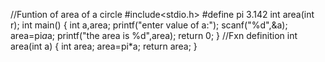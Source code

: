 //Funtion of area of a circle
#include<stdio.h>
#define pi 3.142
int area(int r);
int main()
{
    int a,area;
    printf("enter value of a:");
    scanf("%d",&a);
    area=pi*a*a;
    printf("the area is %d",area);
    return 0;
}
//Fxn definition
int area(int a)
{
    int area;
    area=pi*a;
    return area;
}
